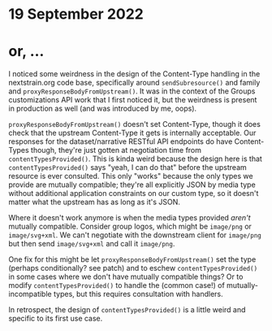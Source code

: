 # 19 September 2022
# or, …

I noticed some weirdness in the design of the Content-Type handling in the
nextstrain.org code base, specifically around `sendSubresource()` and family
and `proxyResponseBodyFromUpstream()`.  It was in the context of the Groups
customizations API work that I first noticed it, but the weirdness is present
in production as well (and was introduced by me, oops).

`proxyResponseBodyFromUpstream()` doesn't set Content-Type, though it does
check that the upstream Content-Type it gets is internally acceptable.  Our
responses for the dataset/narrative RESTful API endpoints do have Content-Types
though, they're just gotten at negotiation time from `contentTypesProvided()`.
This is kinda weird because the design here is that `contentTypesProvided()`
says "yeah, I can do that" before the upstream resource is ever consulted.
This only "works" because the only types we provide are mutually compatible;
they're all explicitly JSON by media type without additional application
constraints on our custom type, so it doesn't matter what the upstream has as
long as it's JSON.

Where it doesn't work anymore is when the media types provided _aren't_
mutually compatible.  Consider group logos, which might be `image/png` or
`image/svg+xml`.  We can't negotiate with the downstream client for `image/png`
but then send `image/svg+xml` and call it `image/png`.

One fix for this might be let `proxyResponseBodyFromUpstream()` set the type
(perhaps conditionally? see patch) and to eschew `contentTypesProvided()` in
some cases where we don't have mutually compatible things?  Or to modify
`contentTypesProvided()` to handle the (common case!) of mutually-incompatible
types, but this requires consultation with handlers.

In retrospect, the design of `contentTypesProvided()` is a little weird and
specific to its first use case.
